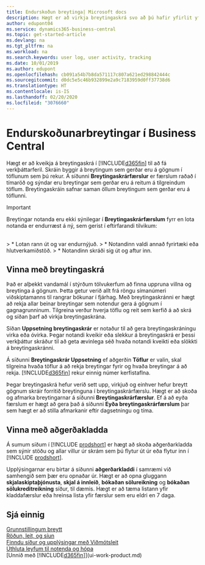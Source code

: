 ```yaml
---
title: Endurskoðun breytinga| Microsoft docs
description: Hægt er að virkja breytingaskrá svo að þú hafir yfirlit yfir allar breytingar sem gerðar hafa verið á gögnum í röktum töflum. Þú getur einnig rakið aðgerðir með tilteknum gerðum aðgerðakladda.
author: edupont04
ms.service: dynamics365-business-central
ms.topic: get-started-article
ms.devlang: na
ms.tgt_pltfrm: na
ms.workload: na
ms.search.keywords: user log, user activity, tracking
ms.date: 10/01/2019
ms.author: edupont
ms.openlocfilehash: cb091a54b7b8da571117c807a621ed298842444c
ms.sourcegitcommit: d0dc5e5c46b932899e2a9c7183959d0ff37738d6
ms.translationtype: HT
ms.contentlocale: is-IS
ms.lasthandoff: 02/20/2020
ms.locfileid: "3076660"
---
```

# <a name="auditing-changes-in-business-central"></a>Endurskoðunarbreytingar í Business Central

Hægt er að kveikja á breytingaskrá í [!INCLUDE[d365fin](includes/d365fin_md.md)] til að fá verkþáttarferil. Skráin byggir á breytingum sem gerðar eru á gögnum í töflunum sem þú rekur. Á síðunni **Breytingaskrárfærslur** er færslum raðað í tímaröð og sýndar eru breytingar sem gerðar eru á reitum á tilgreindum töflum. Breytingaskráin safnar saman öllum breytingum sem gerðar eru á töflunni.

> [!Important]
> Breytingar notanda eru ekki sýnilegar í **Breytingaskrárfærslum** fyrr en lota notanda er endurræst á ný, sem gerist í eftirfarandi tilvikum:
<br />
> * Lotan rann út og var endurnýjuð.
> * Notandinn valdi annað fyrirtæki eða hlutverkamiðstöð.
> * Notandinn skráði sig út og aftur inn.

## <a name="working-with-the-change-log"></a>Vinna með breytingaskrá

Það er alþekkt vandamál í stýrðum tölvukerfum að finna uppruna villna og breytinga á gögnum. Þetta getur verið allt frá röngu símanúmeri viðskiptamanns til rangrar bókunar í fjárhag. Með breytingaskránni er hægt að rekja allar beinar breytingar sem notendur gera á gögnum í gagnagrunninum. Tilgreina verður hverja töflu og reit sem kerfið á að skrá og síðan þarf að virkja breytingaskrána.  

Síðan **Uppsetning breytingaskrár** er notaður til að gera breytingaskráningu virka eða óvirka. Þegar notandi kveikir eða slekkur á breytingaskrá er þessi verkþáttur skráður til að geta ævinlega séð hvaða notandi kveikti eða slökkti á breytingaskránni.

Á síðunni **Breytingaskrár Uppsetning** ef aðgerðin **Töflur** er valin, skal tilgreina hvaða töflur á að rekja breytingar fyrir og hvaða breytingar á að rekja. [!INCLUDE[d365fin](includes/d365fin_md.md)] rekur einnig númer kerfistaflna.

Þegar breytingaskrá hefur verið sett upp, virkjuð og einhver hefur breytt gögnum skráir forritið breytinguna í breytingaskrárfærslu. Hægt er að skoða og afmarka breytingarnar á síðunni **Breytingaskrárfærslur**. Ef á að eyða færslum er hægt að gera það á síðunni **Eyða breytingaskrárfærslum** þar sem hægt er að stilla afmarkanir eftir dagsetningu og tíma.  

## <a name="working-with-activity-logs"></a>Vinna með aðgerðakladda

Á sumum síðum í [!INCLUDE [prodshort](includes/prodshort.md)] er hægt að skoða aðgerðarkladda sem sýnir stöðu og allar villur úr skrám sem þú flytur út úr eða flytur inn í [!INCLUDE [prodshort](includes/prodshort.md)].  

Upplýsingarnar eru birtar á síðunni **aðgerðarkladdi** í samræmi við samhengið sem þær eru opnaðar úr. Hægt er að opna gluggann **skjalaskiptaþjónusta**, **skjal á innleið**, **bókaðan sölureikning** og **bókaðan sölukreditreikning** síður, til dæmis. Hægt er að tæma listann yfir kladdafærslur eða hreinsa lista yfir færslur sem eru eldri en 7 daga.  

## <a name="see-also"></a>Sjá einnig
[Grunnstillingum breytt](ui-change-basic-settings.md)  
[Röðun, leit, og síun](ui-enter-criteria-filters.md)  
[Finndu síður og upplýsingar með Viðmótsleit](ui-search.md)  
[Úthluta leyfum til notenda og hópa](ui-define-granular-permissions.md)    
[Unnið með [!INCLUDE[d365fin](includes/d365fin_md.md)]](ui-work-product.md)  
